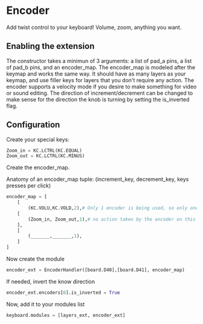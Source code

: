 # Encoder
Add twist control to your keyboard! Volume, zoom, anything you want.

## Enabling the extension
The constructor takes a minimun of 3 arguments: a list of pad_a pins, a list of pad_b pins, 
and an encoder_map.  The encoder_map is modeled after the keymap and works the
same way. It should have as many layers as your keymap, and use filler keys for 
layers that you don't require any action.  The encoder supports a velocity mode
if you desire to make something for video or sound editing. The direction of 
increment/decrement can be changed to make sense for the direction the knob is 
turning by setting the is_inverted flag.

## Configuration
Create your special keys:
```python
Zoom_in = KC.LCTRL(KC.EQUAL)
Zoom_out = KC.LCTRL(KC.MINUS)
```
Create the encoder_map.

Anatomy of an encoder_map tuple: (increment_key, decrement_key, keys presses per click)
```python
encoder_map = [
    [
        (KC.VOLU,KC.VOLD,2),# Only 1 encoder is being used, so only one tuple per layer is required
    [
        (Zoom_in, Zoom_out,1),# no action taken by the encoder on this layer
    ],
    [
        (_______,_______,1),
    ]
]
```

Now create the module
```python
encoder_ext = EncoderHandler([board.D40],[board.D41], encoder_map)
```

If needed, invert the know direction
```python
encoder_ext.encoders[0].is_inverted = True
```

Now, add it to your modules list
```python
keyboard.modules = [layers_ext, encoder_ext]
```
